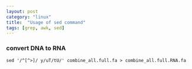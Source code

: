```yaml
---
layout: post
category: "linux"
title:  "Usage of sed command"
tags: [grep, awk, sed]
---
```


### convert DNA to RNA

```
sed '/^[^>]/ y/uT/tU/' combine_all.full.fa > combine_all.full.RNA.fa
```
